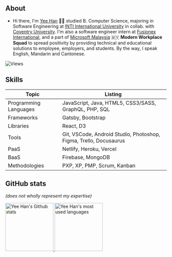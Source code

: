 ## About

- Hi there, I'm [Yee Han](https://yeehan.dev/) 🙋‍♂️ studied B. Computer Science, majoring in Software Engineering at [INTI International University](https://newinti.edu.my/) in collab. with [Coventry University](https://www.coventry.ac.uk/). I'm also a software engineer intern at [Fusionex International](https://www.fusionex-international.com/), and a part of [Microsoft Malaysia](https://www.microsoft.com/en-my) 🇲🇾 **Modern Workplace Squad** to spread positivity by providing technical and educational solutions to employee, employers, and students. By the way, I speak English, Mandarin and Cantonese.

![Views](https://visitor-badge.glitch.me/badge?page_id=cyeehan.visitor-badge)

## Skills

<div>
  <table>
    <thead>
      <tr><th> Topic <th> Listing
    </thead>
    <tbody>
      <tr> <td> Programming Languages <td> JavaScript, Java, HTML5, CSS3/SASS, GraphQL, PHP, SQL
      <tr> <td> Frameworks <td> Gatsby, Bootstrap
      <tr> <td> Libraries <td> React, D3
      <tr> <td> Tools <td> Git, VSCode, Android Studio, Photoshop, Figma, Trello, Docusaurus
      <tr> <td> PaaS <td> Netlify, Heroku, Vercel
      <tr> <td> BaaS <td> Firebase, MongoDB
      <tr> <td> Methodologies <td> PXP, XP, PMP, Scrum, Kanban
  </table>
</div>

## GitHub stats

*(does not wholly represent my expertise)*

<div>
  <a href="https://github.com/cyeehan/cyeehan">
    <img src="https://my-stats-dxc5zyis5.vercel.app/api?username=cyeehan&show_icons=true&theme=gruvbox&count_private=true&include_all_commits=true" alt="Yee Han's Github stats" height="150" />
  </a>
  <a href="https://github.com/cyeehan/cyeehan">
    <img src="https://my-stats-dxc5zyis5.vercel.app/api/top-langs/?username=cyeehan&langs_count=6&layout=compact&theme=gruvbox&count_private=true&hide_title=false&card_width=445" alt="Yee Han's most used languages" height="150" />
  </a>
</div>
